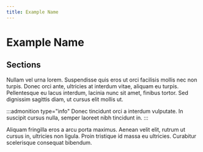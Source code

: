 ```yaml
---
title: Example Name
---
```


<script lang="ts">
import Example from '$examples/clipping/App.svelte'
</script>

# Example Name

## Sections

Nullam vel urna lorem. Suspendisse quis eros ut orci facilisis mollis nec non turpis. Donec orci ante, ultricies at interdum vitae, aliquam eu turpis. Pellentesque eu lacus interdum, lacinia nunc sit amet, finibus tortor. Sed dignissim sagittis diam, ut cursus elit mollis ut.

<ExampleWrapper playgroundHref="/clipping">
	<Example />
</ExampleWrapper>

:::admonition type="info"
Donec tincidunt orci a interdum vulputate. In suscipit cursus nulla, semper laoreet nibh tincidunt in.
:::

Aliquam fringilla eros a arcu porta maximus. Aenean velit elit, rutrum ut cursus in, ultricies non ligula. Proin tristique id massa eu ultricies. Curabitur scelerisque consequat bibendum.
